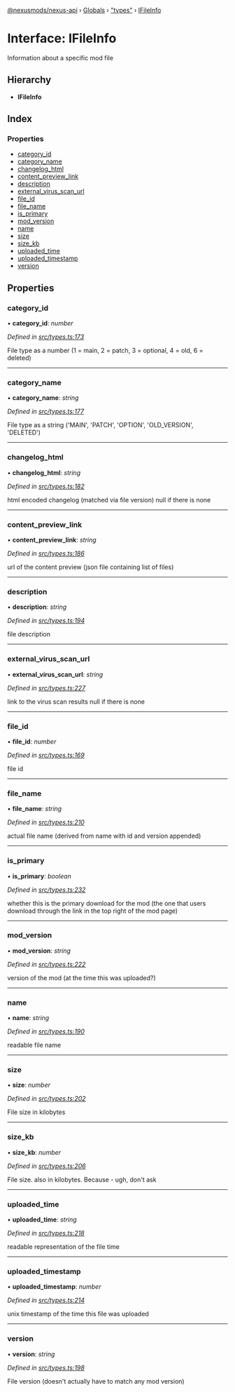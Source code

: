 [@nexusmods/nexus-api](../README.md) › [Globals](../globals.md) › ["types"](../modules/_types_.md) › [IFileInfo](_types_.ifileinfo.md)

# Interface: IFileInfo

Information about a specific mod file

## Hierarchy

* **IFileInfo**

## Index

### Properties

* [category_id](_types_.ifileinfo.md#category_id)
* [category_name](_types_.ifileinfo.md#category_name)
* [changelog_html](_types_.ifileinfo.md#changelog_html)
* [content_preview_link](_types_.ifileinfo.md#content_preview_link)
* [description](_types_.ifileinfo.md#description)
* [external_virus_scan_url](_types_.ifileinfo.md#external_virus_scan_url)
* [file_id](_types_.ifileinfo.md#file_id)
* [file_name](_types_.ifileinfo.md#file_name)
* [is_primary](_types_.ifileinfo.md#is_primary)
* [mod_version](_types_.ifileinfo.md#mod_version)
* [name](_types_.ifileinfo.md#name)
* [size](_types_.ifileinfo.md#size)
* [size_kb](_types_.ifileinfo.md#size_kb)
* [uploaded_time](_types_.ifileinfo.md#uploaded_time)
* [uploaded_timestamp](_types_.ifileinfo.md#uploaded_timestamp)
* [version](_types_.ifileinfo.md#version)

## Properties

###  category_id

• **category_id**: *number*

*Defined in [src/types.ts:173](https://github.com/Nexus-Mods/node-nexus-api/blob/af3f187/src/types.ts#L173)*

File type as a number (1 = main, 2 = patch, 3 = optional, 4 = old, 6 = deleted)

___

###  category_name

• **category_name**: *string*

*Defined in [src/types.ts:177](https://github.com/Nexus-Mods/node-nexus-api/blob/af3f187/src/types.ts#L177)*

File type as a string ('MAIN', 'PATCH', 'OPTION', 'OLD_VERSION', 'DELETED')

___

###  changelog_html

• **changelog_html**: *string*

*Defined in [src/types.ts:182](https://github.com/Nexus-Mods/node-nexus-api/blob/af3f187/src/types.ts#L182)*

html encoded changelog (matched via file version)
null if there is none

___

###  content_preview_link

• **content_preview_link**: *string*

*Defined in [src/types.ts:186](https://github.com/Nexus-Mods/node-nexus-api/blob/af3f187/src/types.ts#L186)*

url of the content preview (json file containing list of files)

___

###  description

• **description**: *string*

*Defined in [src/types.ts:194](https://github.com/Nexus-Mods/node-nexus-api/blob/af3f187/src/types.ts#L194)*

file description

___

###  external_virus_scan_url

• **external_virus_scan_url**: *string*

*Defined in [src/types.ts:227](https://github.com/Nexus-Mods/node-nexus-api/blob/af3f187/src/types.ts#L227)*

link to the virus scan results
null if there is none

___

###  file_id

• **file_id**: *number*

*Defined in [src/types.ts:169](https://github.com/Nexus-Mods/node-nexus-api/blob/af3f187/src/types.ts#L169)*

file id

___

###  file_name

• **file_name**: *string*

*Defined in [src/types.ts:210](https://github.com/Nexus-Mods/node-nexus-api/blob/af3f187/src/types.ts#L210)*

actual file name (derived from name with id and version appended)

___

###  is_primary

• **is_primary**: *boolean*

*Defined in [src/types.ts:232](https://github.com/Nexus-Mods/node-nexus-api/blob/af3f187/src/types.ts#L232)*

whether this is the primary download for the mod
(the one that users download through the link in the top right of the mod page)

___

###  mod_version

• **mod_version**: *string*

*Defined in [src/types.ts:222](https://github.com/Nexus-Mods/node-nexus-api/blob/af3f187/src/types.ts#L222)*

version of the mod (at the time this was uploaded?)

___

###  name

• **name**: *string*

*Defined in [src/types.ts:190](https://github.com/Nexus-Mods/node-nexus-api/blob/af3f187/src/types.ts#L190)*

readable file name

___

###  size

• **size**: *number*

*Defined in [src/types.ts:202](https://github.com/Nexus-Mods/node-nexus-api/blob/af3f187/src/types.ts#L202)*

File size in kilobytes

___

###  size_kb

• **size_kb**: *number*

*Defined in [src/types.ts:206](https://github.com/Nexus-Mods/node-nexus-api/blob/af3f187/src/types.ts#L206)*

File size. also in kilobytes. Because - ugh, don't ask

___

###  uploaded_time

• **uploaded_time**: *string*

*Defined in [src/types.ts:218](https://github.com/Nexus-Mods/node-nexus-api/blob/af3f187/src/types.ts#L218)*

readable representation of the file time

___

###  uploaded_timestamp

• **uploaded_timestamp**: *number*

*Defined in [src/types.ts:214](https://github.com/Nexus-Mods/node-nexus-api/blob/af3f187/src/types.ts#L214)*

unix timestamp of the time this file was uploaded

___

###  version

• **version**: *string*

*Defined in [src/types.ts:198](https://github.com/Nexus-Mods/node-nexus-api/blob/af3f187/src/types.ts#L198)*

File version (doesn't actually have to match any mod version)
